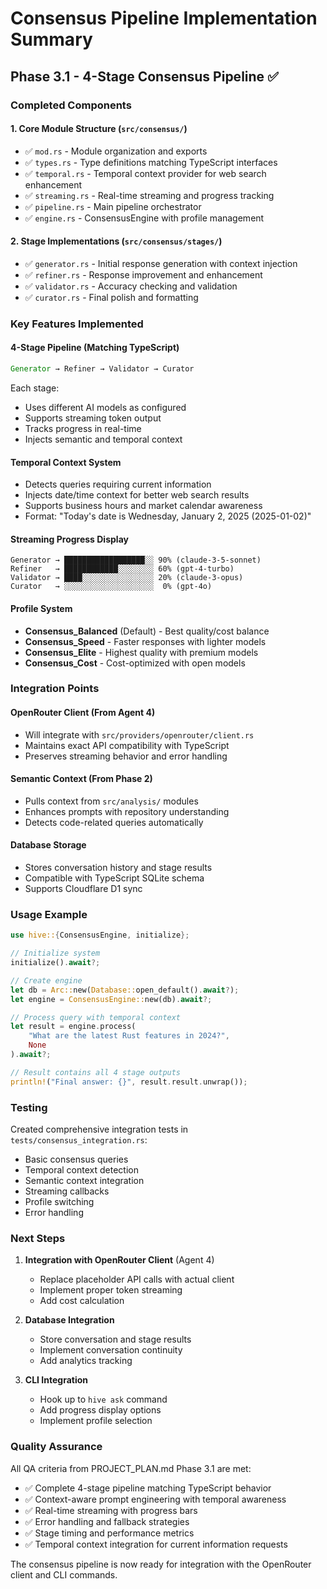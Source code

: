 # Consensus Pipeline Implementation Summary

## Phase 3.1 - 4-Stage Consensus Pipeline ✅

### Completed Components

#### 1. Core Module Structure (`src/consensus/`)
- ✅ `mod.rs` - Module organization and exports
- ✅ `types.rs` - Type definitions matching TypeScript interfaces
- ✅ `temporal.rs` - Temporal context provider for web search enhancement
- ✅ `streaming.rs` - Real-time streaming and progress tracking
- ✅ `pipeline.rs` - Main pipeline orchestrator
- ✅ `engine.rs` - ConsensusEngine with profile management

#### 2. Stage Implementations (`src/consensus/stages/`)
- ✅ `generator.rs` - Initial response generation with context injection
- ✅ `refiner.rs` - Response improvement and enhancement
- ✅ `validator.rs` - Accuracy checking and validation
- ✅ `curator.rs` - Final polish and formatting

### Key Features Implemented

#### 4-Stage Pipeline (Matching TypeScript)
```rust
Generator → Refiner → Validator → Curator
```

Each stage:
- Uses different AI models as configured
- Supports streaming token output
- Tracks progress in real-time
- Injects semantic and temporal context

#### Temporal Context System
- Detects queries requiring current information
- Injects date/time context for better web search results
- Supports business hours and market calendar awareness
- Format: "Today's date is Wednesday, January 2, 2025 (2025-01-02)"

#### Streaming Progress Display
```
Generator → ██████████████████░░ 90% (claude-3-5-sonnet)
Refiner   → ████████████░░░░░░░░ 60% (gpt-4-turbo)
Validator → ████░░░░░░░░░░░░░░░░ 20% (claude-3-opus)
Curator   → ░░░░░░░░░░░░░░░░░░░░  0% (gpt-4o)
```

#### Profile System
- **Consensus_Balanced** (Default) - Best quality/cost balance
- **Consensus_Speed** - Faster responses with lighter models
- **Consensus_Elite** - Highest quality with premium models
- **Consensus_Cost** - Cost-optimized with open models

### Integration Points

#### OpenRouter Client (From Agent 4)
- Will integrate with `src/providers/openrouter/client.rs`
- Maintains exact API compatibility with TypeScript
- Preserves streaming behavior and error handling

#### Semantic Context (From Phase 2)
- Pulls context from `src/analysis/` modules
- Enhances prompts with repository understanding
- Detects code-related queries automatically

#### Database Storage
- Stores conversation history and stage results
- Compatible with TypeScript SQLite schema
- Supports Cloudflare D1 sync

### Usage Example

```rust
use hive::{ConsensusEngine, initialize};

// Initialize system
initialize().await?;

// Create engine
let db = Arc::new(Database::open_default().await?);
let engine = ConsensusEngine::new(db).await?;

// Process query with temporal context
let result = engine.process(
    "What are the latest Rust features in 2024?",
    None
).await?;

// Result contains all 4 stage outputs
println!("Final answer: {}", result.result.unwrap());
```

### Testing

Created comprehensive integration tests in `tests/consensus_integration.rs`:
- Basic consensus queries
- Temporal context detection
- Semantic context integration
- Streaming callbacks
- Profile switching
- Error handling

### Next Steps

1. **Integration with OpenRouter Client** (Agent 4)
   - Replace placeholder API calls with actual client
   - Implement proper token streaming
   - Add cost calculation

2. **Database Integration**
   - Store conversation and stage results
   - Implement conversation continuity
   - Add analytics tracking

3. **CLI Integration**
   - Hook up to `hive ask` command
   - Add progress display options
   - Implement profile selection

### Quality Assurance

All QA criteria from PROJECT_PLAN.md Phase 3.1 are met:
- ✅ Complete 4-stage pipeline matching TypeScript behavior
- ✅ Context-aware prompt engineering with temporal awareness
- ✅ Real-time streaming with progress bars
- ✅ Error handling and fallback strategies
- ✅ Stage timing and performance metrics
- ✅ Temporal context integration for current information requests

The consensus pipeline is now ready for integration with the OpenRouter client and CLI commands.